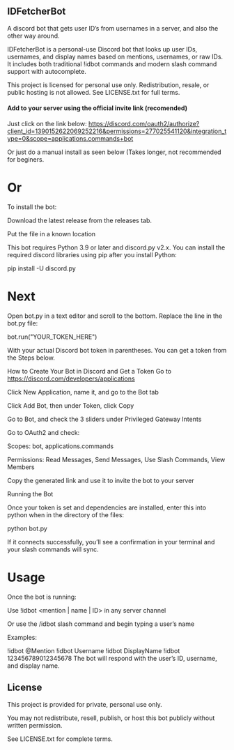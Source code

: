 ## IDFetcherBot
A discord bot that gets user ID’s from usernames in a server, and also the other way around.

IDFetcherBot is a personal-use Discord bot that looks up user IDs, usernames, and display names based on mentions, usernames, or raw IDs. It includes both traditional !idbot commands and modern slash command support with autocomplete.



This project is licensed for personal use only. Redistribution, resale, or public hosting is not allowed. See LICENSE.txt for full terms.

#### Add to your server using the official invite link (recomended)
Just click on the link below:
https://discord.com/oauth2/authorize?client_id=1390152622069252216&permissions=277025541120&integration_type=0&scope=applications.commands+bot





Or just do a manual install as seen below (Takes longer, not recommended for beginers.


# Or

To install the bot:

Download the latest release from the releases tab.

Put the file in a known location

This bot requires Python 3.9 or later and discord.py v2.x. You can install the required discord libraries using pip after you install Python:

pip install -U discord.py

# Next

Open bot.py  in a text editor and scroll to the bottom. Replace the line in the bot.py file:

bot.run("YOUR_TOKEN_HERE")

With your actual Discord bot token in parentheses. You can get a token from the Steps below.

How to Create Your Bot in Discord and Get a Token
Go to https://discord.com/developers/applications

Click New Application, name it, and go to the Bot tab

Click Add Bot, then under Token, click Copy

Go to Bot, and check the 3 sliders under Privileged Gateway Intents

Go to OAuth2 and check:

Scopes: bot, applications.commands

Permissions: Read Messages, Send Messages, Use Slash Commands, View Members

Copy the generated link and use it to invite the bot to your server

Running the Bot


Once your token is set and dependencies are installed, enter this into python when in the directory of the files:

python bot.py

If it connects successfully, you’ll see a confirmation in your terminal and your slash commands will sync.

# Usage


Once the bot is running:

Use !idbot <mention | name | ID> in any server channel

Or use the /idbot slash command and begin typing a user’s name



Examples:

!idbot @Mention
!idbot Username
!idbot DisplayName
!idbot 123456789012345678
The bot will respond with the user’s ID, username, and display name.

## License


This project is provided for private, personal use only.

You may not redistribute, resell, publish, or host this bot publicly without written permission.



See LICENSE.txt for complete terms.
